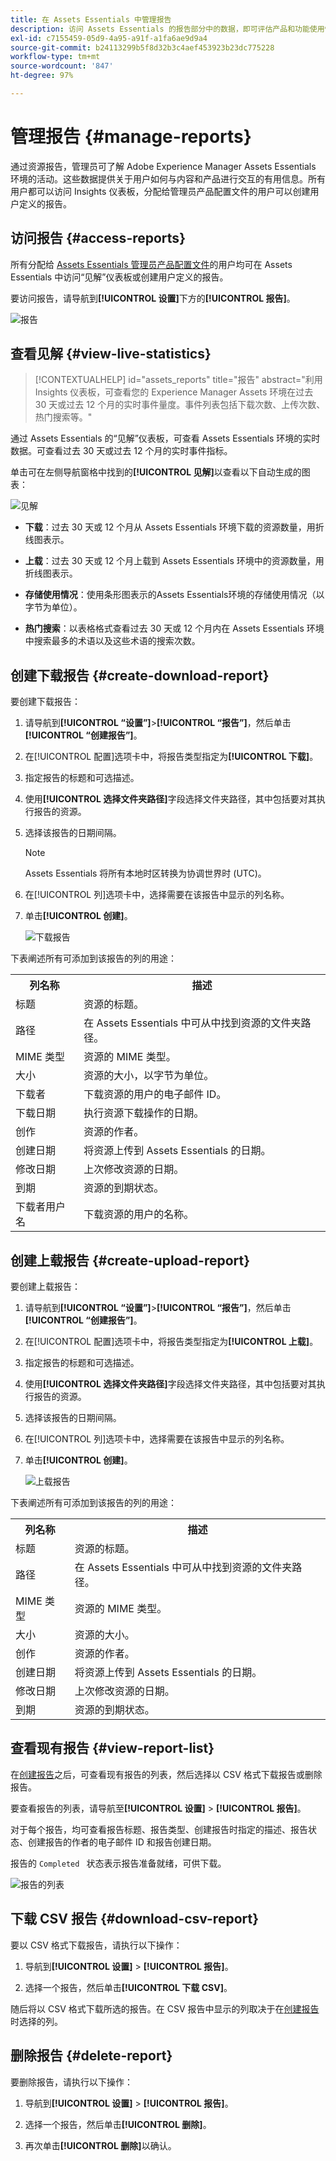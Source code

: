 ```yaml
---
title: 在 Assets Essentials 中管理报告
description: 访问 Assets Essentials 的报告部分中的数据，即可评估产品和功能使用情况并了解关键成功指标。
exl-id: c7155459-05d9-4a95-a91f-a1fa6ae9d9a4
source-git-commit: b24113299b5f8d32b3c4aef453923b23dc775228
workflow-type: tm+mt
source-wordcount: '847'
ht-degree: 97%

---
```


# 管理报告 {#manage-reports}

通过资源报告，管理员可了解 Adobe Experience Manager Assets Essentials 环境的活动。这些数据提供关于用户如何与内容和产品进行交互的有用信息。所有用户都可以访问 Insights 仪表板，分配给管理员产品配置文件的用户可以创建用户定义的报告。

## 访问报告 {#access-reports}

所有分配给 [Assets Essentials 管理员产品配置文件](deploy-administer.md)的用户均可在 Assets Essentials 中访问“见解”仪表板或创建用户定义的报告。

要访问报告，请导航到&#x200B;**[!UICONTROL 设置]**&#x200B;下方的&#x200B;**[!UICONTROL 报告]**。

![报告](assets/reports.png)
<!--
In the **[!UICONTROL Reports]** screen, various components are shown in the tabular format which includes the following:

* **Title**: Title of the report
* **Type**: Determines whether the report is uploaded or downloaded to the repository
* **Description**: Provide details of the report that was given during uploading/downloading the report
* **Status**: Determines whether the report is completed, under progress, or deleted.
* **Author**: Provides email of the author who has uploaded/downloaded the report.
* **Created**: Gives information of the date when the report was generated.
-->

## 查看见解 {#view-live-statistics}

>[!CONTEXTUALHELP]
>id="assets_reports"
>title="报告"
>abstract="利用 Insights 仪表板，可查看您的 Experience Manager Assets 环境在过去 30 天或过去 12 个月的实时事件量度。事件列表包括下载次数、上传次数、热门搜索等。"

通过 Assets Essentials 的“见解”仪表板，可查看 Assets Essentials 环境的实时数据。可查看过去 30 天或过去 12 个月的实时事件指标。

<!--![Toolbar options when you select an asset](assets/assets-essentials-live-statistics.png)-->

单击可在左侧导航窗格中找到的&#x200B;**[!UICONTROL 见解]**&#x200B;以查看以下自动生成的图表：

![见解](assets/insights.png)

* **下载**：过去 30 天或 12 个月从 Assets Essentials 环境下载的资源数量，用折线图表示。

* **上载**：过去 30 天或 12 个月上载到 Assets Essentials 环境中的资源数量，用折线图表示。

<!--* **Asset Count by Size**: The division of count of assets based on their range of various sizes from 0 MB to 100 GB.-->

* **存储使用情况**：使用条形图表示的Assets Essentials环境的存储使用情况（以字节为单位）。

<!--* **Delivery**: The graph depicts the count of assets as the delivery dates.-->

<!--* **Asset Count by Asset Type**: Represents count of various MIME types of the available assets. For example, application/zip, image/png, video/mp4, application/postscripte.-->

* **热门搜索**：以表格格式查看过去 30 天或 12 个月内在 Assets Essentials 环境中搜索最多的术语以及这些术语的搜索次数。

  <!--
   ![Insights](assets/insights1.png)
   ![Insights](assets/insights2.png)
   -->

## 创建下载报告 {#create-download-report}

要创建下载报告：

1. 请导航到&#x200B;**[!UICONTROL “设置”]**>**[!UICONTROL “报告”]**，然后单击&#x200B;**[!UICONTROL “创建报告”]**。

1. 在[!UICONTROL 配置]选项卡中，将报告类型指定为&#x200B;**[!UICONTROL 下载]**。

1. 指定报告的标题和可选描述。

1. 使用&#x200B;**[!UICONTROL 选择文件夹路径]**&#x200B;字段选择文件夹路径，其中包括要对其执行报告的资源。

1. 选择该报告的日期间隔。

   >[!NOTE]
   >
   > Assets Essentials 将所有本地时区转换为协调世界时 (UTC)。

1. 在[!UICONTROL 列]选项卡中，选择需要在该报告中显示的列名称。

1. 单击&#x200B;**[!UICONTROL 创建]**。

   ![下载报告](assets/download-reports-config.png)

下表阐述所有可添加到该报告的列的用途：

<table>
    <tbody>
     <tr>
      <th><strong>列名称</strong></th>
      <th><strong>描述</strong></th>
     </tr>
     <tr>
      <td>标题</td>
      <td>资源的标题。</td>
     </tr>
     <tr>
      <td>路径</td>
      <td>在 Assets Essentials 中可从中找到资源的文件夹路径。</td>
     </tr>
     <tr>
      <td>MIME 类型</td>
      <td>资源的 MIME 类型。</td>
     </tr>
     <tr>
      <td>大小</td>
      <td>资源的大小，以字节为单位。</td>
     </tr>
     <tr>
      <td>下载者</td>
      <td>下载资源的用户的电子邮件 ID。</td>
     </tr>
     <tr>
      <td>下载日期</td>
      <td>执行资源下载操作的日期。</td>
     </tr>
     <tr>
      <td>创作</td>
      <td>资源的作者。</td>
     </tr>
     <tr>
      <td>创建日期</td>
      <td>将资源上传到 Assets Essentials 的日期。</td>
     </tr>
     <tr>
      <td>修改日期</td>
      <td>上次修改资源的日期。</td>
     </tr>
     <tr>
      <td>到期</td>
      <td>资源的到期状态。</td>
     </tr>
     <tr>
      <td>下载者用户名</td>
      <td>下载资源的用户的名称。</td>
     </tr>           
    </tbody>
   </table>

## 创建上载报告 {#create-upload-report}

要创建上载报告：

1. 请导航到&#x200B;**[!UICONTROL “设置”]**>**[!UICONTROL “报告”]**，然后单击&#x200B;**[!UICONTROL “创建报告”]**。

1. 在[!UICONTROL 配置]选项卡中，将报告类型指定为&#x200B;**[!UICONTROL 上载]**。

1. 指定报告的标题和可选描述。

1. 使用&#x200B;**[!UICONTROL 选择文件夹路径]**&#x200B;字段选择文件夹路径，其中包括要对其执行报告的资源。

1. 选择该报告的日期间隔。

1. 在[!UICONTROL 列]选项卡中，选择需要在该报告中显示的列名称。

1. 单击&#x200B;**[!UICONTROL 创建]**。

   ![上载报告](assets/upload-reports-config.png)

下表阐述所有可添加到该报告的列的用途：

<table>
    <tbody>
     <tr>
      <th><strong>列名称</strong></th>
      <th><strong>描述</strong></th>
     </tr>
     <tr>
      <td>标题</td>
      <td>资源的标题。</td>
     </tr>
     <tr>
      <td>路径</td>
      <td>在 Assets Essentials 中可从中找到资源的文件夹路径。</td>
     </tr>
     <tr>
      <td>MIME 类型</td>
      <td>资源的 MIME 类型。</td>
     </tr>
     <tr>
      <td>大小</td>
      <td>资源的大小。</td>
     </tr>
     <tr>
      <td>创作</td>
      <td>资源的作者。</td>
     </tr>
     <tr>
      <td>创建日期</td>
      <td>将资源上传到 Assets Essentials 的日期。</td>
     </tr>
     <tr>
      <td>修改日期</td>
      <td>上次修改资源的日期。</td>
     </tr>
     <tr>
      <td>到期</td>
      <td>资源的到期状态。</td>
     </tr>              
    </tbody>
   </table>

## 查看现有报告 {#view-report-list}

在[创建报告](#create-download-report)之后，可查看现有报告的列表，然后选择以 CSV 格式下载报告或删除报告。

要查看报告的列表，请导航至&#x200B;**[!UICONTROL 设置]** > **[!UICONTROL 报告]**。

对于每个报告，均可查看报告标题、报告类型、创建报告时指定的描述、报告状态、创建报告的作者的电子邮件 ID 和报告创建日期。

报告的 `Completed ` 状态表示报告准备就绪，可供下载。

![报告的列表](assets/list-of-reports.png)


## 下载 CSV 报告 {#download-csv-report}

要以 CSV 格式下载报告，请执行以下操作：

1. 导航到&#x200B;**[!UICONTROL 设置]** > **[!UICONTROL 报告]**。

1. 选择一个报告，然后单击&#x200B;**[!UICONTROL 下载 CSV]**。

随后将以 CSV 格式下载所选的报告。在 CSV 报告中显示的列取决于在[创建报告](#create-download-report)时选择的列。

## 删除报告 {#delete-report}

要删除报告，请执行以下操作：

1. 导航到&#x200B;**[!UICONTROL 设置]** > **[!UICONTROL 报告]**。

1. 选择一个报告，然后单击&#x200B;**[!UICONTROL 删除]**。

1. 再次单击&#x200B;**[!UICONTROL 删除]**&#x200B;以确认。
